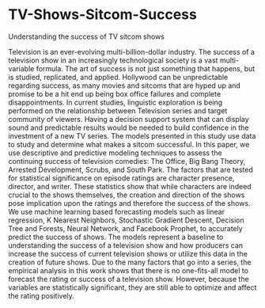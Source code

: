 # TV-Shows-Sitcom-Success
Understanding the success of TV sitcom shows

Television is an ever-evolving multi-billion-dollar industry. The success of a television show in an increasingly technological society is a vast multi-variable formula. The art of success is not just something that happens, but is studied, replicated, and applied. Hollywood can be unpredictable regarding success, as many movies and sitcoms that are hyped up and promise to be a hit end up being box office failures and complete disappointments. In current studies, linguistic exploration is being performed on the relationship between Television series and target community of viewers. Having a decision support system that can display sound and predictable results would be needed to build confidence in the investment of a new TV series. The models presented in this study use data to study and determine what makes a sitcom successful. In this paper, we use descriptive and predictive modeling techniques to assess the continuing success of television comedies: The Office, Big Bang Theory, Arrested Development, Scrubs, and South Park. The factors that are tested for statistical significance on episode ratings are character presence, director, and writer. These statistics show that while characters are indeed crucial to the shows themselves, the creation and direction of the shows pose implication upon the ratings and therefore the success of the shows. We use machine learning based forecasting models such as linear regression, K Nearest Neighbors, Stochastic Gradient Descent, Decision Tree and Forests, Neural Network, and Facebook Prophet, to accurately predict the success of shows. The models represent a baseline to understanding the success of a television show and how producers can increase the success of current television shows or utilize this data in the creation of future shows. Due to the many factors that go into a series, the empirical analysis in this work shows that there is no one-fits-all model to forecast the rating or success of a television show. However, because the variables are statistically significant, they are still able to optimize and affect the rating positively.
